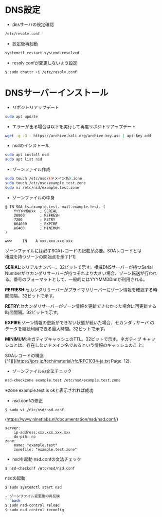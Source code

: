 # DNS設定
- dnsサーバの設定確認  
```bash
/etc/resolv.conf
```  

- 設定後再起動  
```bash
systemctl restart systemd-resolved
```  

- resolv.confが変更しないよう設定
```
$ sudo chattr +i /etc/resolv.conf
```

# DNSサーバーインストール
- リポジトリアップデート
```bash  
sudo apt update 
```

- エラーが出る場合は以下を実行して再度リポジトリアップデート  
```bash
wget -q -O - https://archive.kali.org/archive-key.asc | apt-key add 
```

- nsdのインストール  
```bash
sudo apt install nsd
sudo apt list nsd
```

- ゾーンファイル作成  
```bash
sudo touch /etc/nsd/(ドメイン名).zone
sudo touch /etc/nsd/example.test.zone
sudo vi /etc/nsd/example.test.zone
```

- ゾーンファイルの中身  
```
@ IN SOA ts.example.test. mail.example.test. (
    YYYYMMDDxx  ; SERIAL
    28800       ; REFRESH
    7200        ; RETRY
    864000      ; EXPIRE
    86400       ; MINIMUM
)

www     IN    A xxx.xxx.xxx.xxx
```

ゾーンファイルには必ずSOAレコードの記載が必要。SOAレコードとは  
権威を持つゾーンの開始点を示す[^1]  

**SERIAL**:シリアルナンバー。32ビットで示す。権威DNSサーバーが持つSerial Numberがセカンダリサーバーが持つそれより大きい場合、ゾーン転送が行われる。番号のフォーマットとして、一般的にはYYYMMDDnnが利用される。  

**REFRESH**:セカンダリサーバーがプライマリサーバーにゾーン情報を確認する時間間隔。32ビットで示す。  

**RETRY**:セカンダリサーバーがゾーン情報を更新できなかった場合に再更新する時間間隔。32ビットで示す。  

**EXPIRE**:ゾーン情報の更新ができない状態が続いた場合、セカンダリサーバ
のデータを継続利用できる最大時間。32ビットで示す。

**MINIMUM**:ネガティブキャッシュのTTL。32ビットで示す。ネガティブ
キャッシュとは、存在しないドメイン名であるという情報のキャッシュのこ
と。


SOAレコードの構造  
[^1][](https://jprs.jp/tech/material/rfc/RFC1034-ja.txt Page. 12).  

- ゾーンファイルの文法チェック  
```bash
nsd-checkzone example.test /etc/nsd/example.test.zone
```
※zone example.test is okと表示されれば成功

- nsd.confの修正
```bash
$ sudo vi /etc/nsd/nsd.conf
```
(https://www.nlnetlabs.nl/documentation/nsd/nsd.conf/)

```
server:
    ip-address:xxx.xxx.xxx.xxx
    do-pi6: no
zone:
    name: "example.test"
    zonefile: "example.test.zone"
```

- nsdを起動
nsd.confの文法チェック  
```bash
$ nsd-checkonf /etc/nsd/nsd.conf
```
nsdの起動  
```bash
$ sudo systemctl start nsd

- ゾーンファイル変更後の再反映
```bash
$ sudo nsd-control reload
$ sudo nsd-control reconfig
```